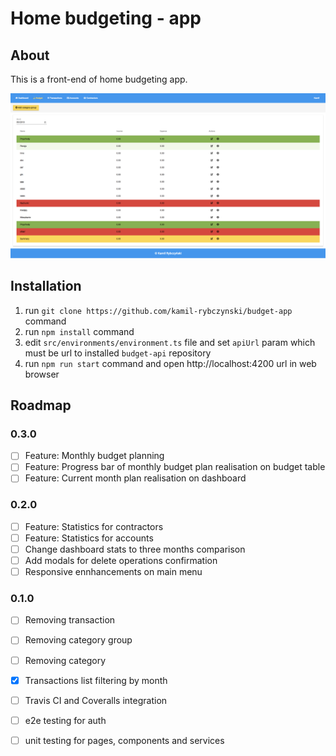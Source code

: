 # Home budgeting - app

## About

This is a front-end of home budgeting app.

![](./docs/preview.png)

## Installation

1. run `git clone https://github.com/kamil-rybczynski/budget-app` command
2. run `npm install` command
3. edit `src/environments/environment.ts` file and set `apiUrl` param which must be url to installed `budget-api` repository
4. run `npm run start` command and open http://localhost:4200 url in web browser


## Roadmap

### 0.3.0

- [ ] Feature: Monthly budget planning
- [ ] Feature: Progress bar of monthly budget plan realisation on budget table
- [ ] Feature: Current month plan realisation on dashboard

### 0.2.0

- [ ] Feature: Statistics for contractors
- [ ] Feature: Statistics for accounts
- [ ] Change dashboard stats to three months comparison
- [ ] Add modals for delete operations confirmation
- [ ] Responsive ennhancements on main menu

### 0.1.0

- [ ] Removing transaction
- [ ] Removing category group
- [ ] Removing category
- [x] Transactions list filtering by month
- [ ] Travis CI and Coveralls integration
- [ ] e2e testing for auth
- [ ] unit testing for pages, components and services

